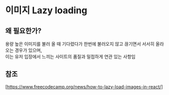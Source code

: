 # 이미지 Lazy loading

## 왜 필요한가?

용량 높은 이미지를 불러 올 때 기다렸다가 한번에 불러오지 않고 끊기면서 서서히 올라오는 경우가 있으며,  
이는 유저 입장에서 느끼는 사이트의 품질과 밀접하게 연관 있는 사항임

## 참조

[https://www.freecodecamp.org/news/how-to-lazy-load-images-in-react/]
